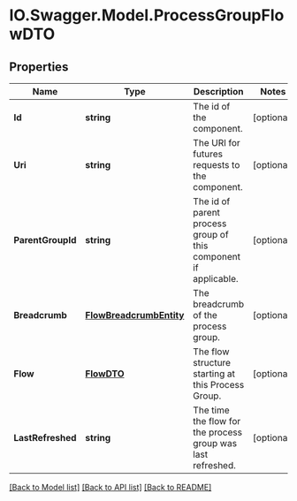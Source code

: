 # IO.Swagger.Model.ProcessGroupFlowDTO
## Properties

Name | Type | Description | Notes
------------ | ------------- | ------------- | -------------
**Id** | **string** | The id of the component. | [optional] 
**Uri** | **string** | The URI for futures requests to the component. | [optional] 
**ParentGroupId** | **string** | The id of parent process group of this component if applicable. | [optional] 
**Breadcrumb** | [**FlowBreadcrumbEntity**](FlowBreadcrumbEntity.md) | The breadcrumb of the process group. | [optional] 
**Flow** | [**FlowDTO**](FlowDTO.md) | The flow structure starting at this Process Group. | [optional] 
**LastRefreshed** | **string** | The time the flow for the process group was last refreshed. | [optional] 

[[Back to Model list]](../README.md#documentation-for-models) [[Back to API list]](../README.md#documentation-for-api-endpoints) [[Back to README]](../README.md)

